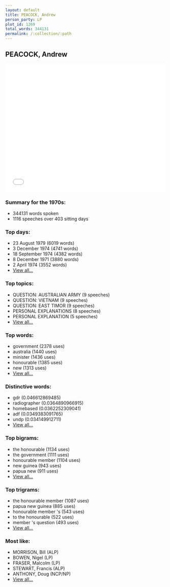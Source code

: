 ```yaml
---
layout: default
title: PEACOCK, Andrew
person_party: LP
plot_id: 1269
total_words: 344131
permalink: /:collection/:path
---
```


## PEACOCK, Andrew

<iframe width="100%" height="400" frameborder="0" scrolling="no" src="//plot.ly/~wragge/1269.embed"></iframe>


### Summary for the 1970s:

* 344131 words spoken
* 1116 speeches over 403 sitting days


### Top days:

* 23 August 1979 (6019 words)
* 3 December 1974 (4741 words)
* 18 September 1974 (4382 words)
* 8 December 1971 (3880 words)
* 2 April 1974 (3552 words)
* [View all...](days/)


### Top topics:

* QUESTION: AUSTRALIAN ARMY (9 speeches)
* QUESTION: VIETNAM (9 speeches)
* QUESTION: EAST TIMOR (9 speeches)
* PERSONAL EXPLANATIONS (8 speeches)
* PERSONAL EXPLANATION (5 speeches)
* [View all...](topics/)


### Top words:

* government (2378 uses)
* australia (1440 uses)
* minister (1436 uses)
* honourable (1385 uses)
* new (1313 uses)
* [View all...](words/)


### Distinctive words:

* gdr (0.046612869485)
* radiographer (0.0364890966915)
* homebased (0.0362252309041)
* adf (0.0349383091765)
* undp (0.034149912711)
* [View all...](sig_words/)


### Top bigrams:

* the honourable (1134 uses)
* the government (1111 uses)
* honourable member (1104 uses)
* new guinea (943 uses)
* papua new (911 uses)
* [View all...](bigrams/)


### Top trigrams:

* the honourable member (1087 uses)
* papua new guinea (885 uses)
* honourable member 's (543 uses)
* to the honourable (522 uses)
* member 's question (493 uses)
* [View all...](trigrams/)


### Most like:

* MORRISON, Bill (ALP)
* BOWEN, Nigel (LP)
* FRASER, Malcolm (LP)
* STEWART, Francis (ALP)
* ANTHONY, Doug (NCP/NP)
* [View all...](similarities/)
